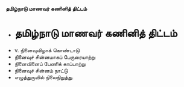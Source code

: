 **தமிழ்நாடு மாணவர் கணினித் திட்டம்**
- # தமிழ்நாடு மாணவர் கணினித் திட்டம்
- v. நினைவுவிழாக் கொண்டாடு
- நினைவுச் சின்னமாகப் பேருரையாற்று
- நினைவினைப் பேணிக் காப்பாற்று
- நினைவுச் சின்னம் நாட்டு
- எழுத்துருவில் நிலைநிறுத்து.

